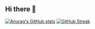 ## Hi there 👋

<!--
**irons163/irons163** is a ✨ _special_ ✨ repository because its `README.md` (this file) appears on your GitHub profile.

Here are some ideas to get you started:

- 🔭 I’m currently working on ...
- 🌱 I’m currently learning ...
- 👯 I’m looking to collaborate on ...
- 🤔 I’m looking for help with ...
- 💬 Ask me about ...
- 📫 How to reach me: ...
- 😄 Pronouns: ...
- ⚡ Fun fact: ...
-->

[![Anurag's GitHub stats](https://github-readme-stats.vercel.app/api?username=irons163&card_width=340px)](https://github.com/anuraghazra/github-readme-stats)
[![GitHub Streak](https://github-readme-streak-stats-irons163s-projects.vercel.app?user=irons163&theme=dark&card_width=420)](https://git.io/streak-stats)
